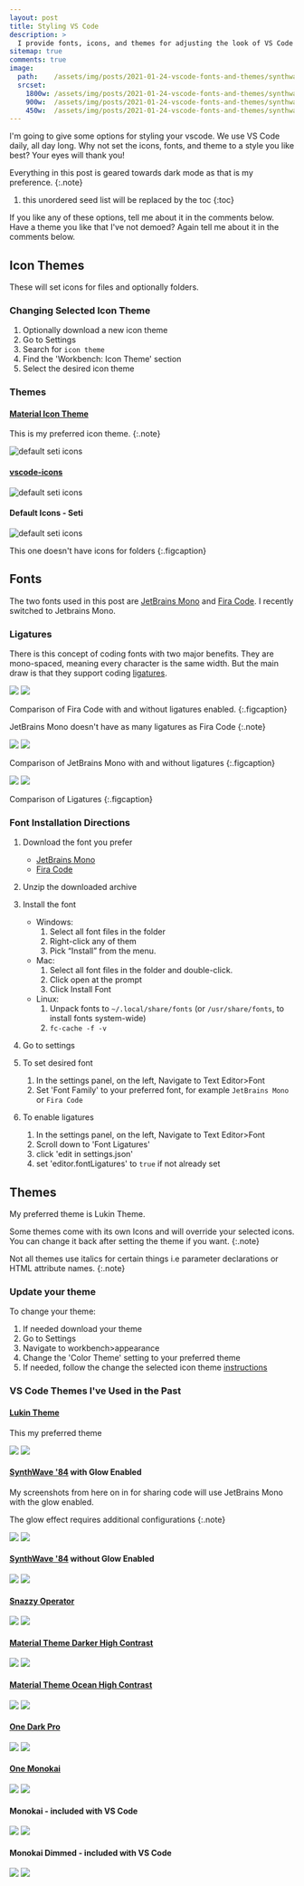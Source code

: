 ```yaml
---
layout: post
title: Styling VS Code
description: >
  I provide fonts, icons, and themes for adjusting the look of VS Code
sitemap: true
comments: true
image:
  path:    /assets/img/posts/2021-01-24-vscode-fonts-and-themes/synthwave-84-glow-jetbrains-mono.png
  srcset:
    1800w: /assets/img/posts/2021-01-24-vscode-fonts-and-themes/synthwave-84-glow-jetbrains-mono.png
    900w:  /assets/img/posts/2021-01-24-vscode-fonts-and-themes/synthwave-84-glow-jetbrains-mono@0,5x.png
    450w:  /assets/img/posts/2021-01-24-vscode-fonts-and-themes/synthwave-84-glow-jetbrains-mono@0,25x.png
---
```


I'm going to give some options for styling your vscode. We use VS Code daily,
all day long. Why not set the icons, fonts, and theme to a style you like best?
Your eyes will thank you!

Everything in this post is geared towards dark mode as that is my preference.
{:.note}

1. this unordered seed list will be replaced by the toc
{:toc}

If you like any of these options, tell me about it in the comments below.
Have a theme you like that I've not demoed? Again tell me about it in the
comments below.

## Icon Themes

These will set icons for files and optionally folders.

### Changing Selected Icon Theme

1. Optionally download a new icon theme
2. Go to Settings
3. Search for `icon theme`
4. Find the 'Workbench: Icon Theme' section
5. Select the desired icon theme

### Themes


#### [Material Icon Theme](https://marketplace.visualstudio.com/items?itemName=PKief.material-icon-theme)

This is my preferred icon theme.
{:.note}

![default seti icons](/assets/img/posts/2021-01-24-vscode-fonts-and-themes/icons-material-theme.png)

#### [vscode-icons](https://marketplace.visualstudio.com/items?itemName=vscode-icons-team.vscode-icons)

![default seti icons](/assets/img/posts/2021-01-24-vscode-fonts-and-themes/icons-vscode-icons.png)

#### Default Icons - Seti

![default seti icons](/assets/img/posts/2021-01-24-vscode-fonts-and-themes/icons-default-seti.png)

This one doesn't have icons for folders
{:.figcaption}

## Fonts

The two fonts used in this post are [JetBrains Mono](https://www.jetbrains.com/lp/mono/)
and [Fira Code](https://github.com/tonsky/FiraCode). I recently switched to
Jetbrains Mono.

### Ligatures

There is this concept of coding fonts with two major benefits.
They are mono-spaced, meaning every character is the same width.
But the main draw is that they support coding [ligatures](https://en.wikipedia.org/wiki/Orthographic_ligature#Programming_languages).

<div class="juxtapose">
    <img src="/assets/img/posts/2021-01-24-vscode-fonts-and-themes/fira-code-no-ligatures.png" data-label="No Ligatures"/>
    <img src="/assets/img/posts/2021-01-24-vscode-fonts-and-themes/fira-code.png" data-label="Ligatures"/>
</div>

Comparison of Fira Code with and without ligatures enabled.
{:.figcaption}

JetBrains Mono doesn't have as many ligatures as Fira Code
{:.note}

<div class="juxtapose">
    <img src="/assets/img/posts/2021-01-24-vscode-fonts-and-themes/jetbrains-mono-no-ligatures.png" data-label="No Ligatures"/>
    <img src="/assets/img/posts/2021-01-24-vscode-fonts-and-themes/jetbrains-mono.png" data-label="Ligatures"/>
</div>

Comparison of JetBrains Mono with and without ligatures
{:.figcaption}

<div class="juxtapose">
    <img src="/assets/img/posts/2021-01-24-vscode-fonts-and-themes/jetbrains-mono.png" data-label="JetBrains Mono"/>
    <img src="/assets/img/posts/2021-01-24-vscode-fonts-and-themes/fira-code.png" data-label="Fira Code"/>
</div>

Comparison of Ligatures
{:.figcaption}

### Font Installation Directions

1.  Download the font you prefer

    - [JetBrains Mono](https://www.jetbrains.com/lp/mono/)
    - [Fira Code](https://github.com/tonsky/FiraCode#download--install)

2.  Unzip the downloaded archive
3.  Install the font
    - Windows:
      1. Select all font files in the folder
      2. Right-click any of them
      3. Pick “Install” from the menu.
    - Mac:
      1.  Select all font files in the folder and double-click.
      2.  Click open at the prompt
      3.  Click Install Font
    - Linux:
      1. Unpack fonts to `~/.local/share/fonts` (or `/usr/share/fonts`, to
         install fonts system-wide)
      2. `fc-cache -f -v`
3.  Go to settings
4.  To set desired font
    1. In the settings panel, on the left, Navigate to Text Editor>Font
    2. Set 'Font Family' to your preferred font, for example `JetBrains Mono`
       or `Fira Code`
5.  To enable ligatures
    1. In the settings panel, on the left, Navigate to Text Editor>Font
    2. Scroll down to 'Font Ligatures'
    3. click 'edit in settings.json'
    4. set 'editor.fontLigatures' to `true` if not already set

## Themes

My preferred theme is Lukin Theme.

Some themes come with its own Icons and will override your selected icons. You
can change it back after setting the theme if you want.
{:.note}

Not all themes use italics for certain things i.e parameter declarations or HTML
attribute names.
{:.note}

### Update your theme

To change your theme:
1. If needed download your theme
2. Go to Settings
3. Navigate to workbench>appearance
4. Change the 'Color Theme' setting to your preferred theme
5. If needed, follow the change the selected icon theme [instructions](#changing-selected-icon-theme)

### VS Code Themes I've Used in the Past

#### [Lukin Theme](https://marketplace.visualstudio.com/items?itemName=lukinco.lukin-vscode-theme)

This my preferred theme

<div class="juxtapose">
  <img
    src="/assets/img/posts/2021-01-24-vscode-fonts-and-themes/lukin-jetbrains-mono.png"
    data-label="JetBrains Mono"
  />
  <img
    src="/assets/img/posts/2021-01-24-vscode-fonts-and-themes/lukin-fira-code.png"
    data-label="Fira Code"
  />
</div>

#### [SynthWave '84](https://marketplace.visualstudio.com/items?itemName=RobbOwen.synthwave-vscode) with Glow Enabled

My screenshots from here on in for sharing code will use JetBrains Mono with the
glow enabled.

The glow effect requires additional configurations
{:.note}

<div class="juxtapose">
  <img
    src="/assets/img/posts/2021-01-24-vscode-fonts-and-themes/synthwave-84-glow-jetbrains-mono.png"
    data-label="JetBrains Mono"
  />
  <img
    src="/assets/img/posts/2021-01-24-vscode-fonts-and-themes/synthwave-84-glow-fira-code.png"
    data-label="Fira Code"
  />
</div>

#### [SynthWave '84](https://marketplace.visualstudio.com/items?itemName=RobbOwen.synthwave-vscode) without Glow Enabled

<div class="juxtapose">
  <img
    src="/assets/img/posts/2021-01-24-vscode-fonts-and-themes/synthwave-84-jetbrains-mono.png"
    data-label="JetBrains Mono"
  />
  <img
    src="/assets/img/posts/2021-01-24-vscode-fonts-and-themes/synthwave-84-fira-code.png"
    data-label="Fira Code"
  />
</div>

#### [Snazzy Operator](https://marketplace.visualstudio.com/items?itemName=aaronthomas.vscode-snazzy-operator)

<div class="juxtapose">
  <img
    src="/assets/img/posts/2021-01-24-vscode-fonts-and-themes/snazzy-operator-jetbrains-mono.png"
    data-label="JetBrains Mono"
  />
  <img
    src="/assets/img/posts/2021-01-24-vscode-fonts-and-themes/snazzy-operator-fira-code.png"
    data-label="Fira Code"
  />
</div>

#### [Material Theme Darker High Contrast](https://marketplace.visualstudio.com/items?itemName=equinusocio.vsc-material-theme)

<div class="juxtapose">
  <img
    src="/assets/img/posts/2021-01-24-vscode-fonts-and-themes/material-theme-darker-high-contrast-jetbrains-mono.png"
    data-label="JetBrains Mono"
  />
  <img
    src="/assets/img/posts/2021-01-24-vscode-fonts-and-themes/material-theme-darker-high-contrast-fira-code.png"
    data-label="Fira Code"
  />
</div>

#### [Material Theme Ocean High Contrast](https://marketplace.visualstudio.com/items?itemName=equinusocio.vsc-material-theme)

<div class="juxtapose">
  <img
    src="/assets/img/posts/2021-01-24-vscode-fonts-and-themes/material-theme-ocean-high-contrast-jetbrains-mono.png"
    data-label="JetBrains Mono"
  />
  <img
    src="/assets/img/posts/2021-01-24-vscode-fonts-and-themes/material-theme-ocean-high-contrast-fira-code.png"
    data-label="Fira Code"
  />
</div>

#### [One Dark Pro](https://marketplace.visualstudio.com/items?itemName=azemoh.one-monokai)

<div class="juxtapose">
  <img
    src="/assets/img/posts/2021-01-24-vscode-fonts-and-themes/one-dark-pro-jetbrains-mono.png"
    data-label="JetBrains Mono"
  />
  <img
    src="/assets/img/posts/2021-01-24-vscode-fonts-and-themes/one-dark-pro-fira-code.png"
    data-label="Fira Code"
  />
</div>

#### [One Monokai](https://marketplace.visualstudio.com/items?itemName=azemoh.one-monokai)

<div class="juxtapose">
  <img
    src="/assets/img/posts/2021-01-24-vscode-fonts-and-themes/one-monokai-jetbrains-mono.png"
    data-label="JetBrains Mono"
  />
  <img
    src="/assets/img/posts/2021-01-24-vscode-fonts-and-themes/one-monokai-fira-code.png"
    data-label="Fira Code"
  />
</div>

#### Monokai - included with VS Code

<div class="juxtapose">
  <img
    src="/assets/img/posts/2021-01-24-vscode-fonts-and-themes/monokai-jetbrains-mono.png"
    data-label="JetBrains Mono"
  />
  <img
    src="/assets/img/posts/2021-01-24-vscode-fonts-and-themes/monokai-fira-code.png"
    data-label="Fira Code"
  />
</div>

#### Monokai Dimmed - included with VS Code

<div class="juxtapose">
  <img
    src="/assets/img/posts/2021-01-24-vscode-fonts-and-themes/monokai-dimmed-jetbrains-mono.png"
    data-label="JetBrains Mono"
  />
  <img
    src="/assets/img/posts/2021-01-24-vscode-fonts-and-themes/monokai-dimmed-fira-code.png"
    data-label="Fira Code"
  />
</div>

<style>
  img[alt*="icons"]{
    display: block;
    margin: 0 auto;
  }
  .juxtapose {
    margin-bottom: 10px;
  }
</style>

<!-- This is for Juxtapose
     https://github.com/NUKnightLab/juxtapose
 -->
<link rel="stylesheet" href="/assets/css/juxtapose.css">
<script src="/assets/js/juxtapose.min.js"></script>
